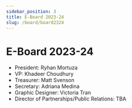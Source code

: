 ```yaml
---
sidebar_position: 3
title: E-Board 2023-24
slug: /board/board2324
---
```


# E-Board 2023-24

- President: Ryhan Mortuza
- VP: Khadeer Choudhury
- Treasurer: Matt Svenson
- Secretary: Adriana Medina
- Graphic Designer: Victoria Tran
- Director of Partnerships/Public Relations: TBA